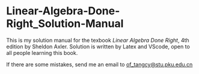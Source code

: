 # Linear-Algebra-Done-Right_Solution-Manual

This is my solution manual for the texbook *Linear Algebra Done Right*, 4th edition by Sheldon Axler. Solution is written by Latex and VScode, open to all people learning this book.

If there are some mistakes, send me an email to of_tangcy@stu.pku.edu.cn
